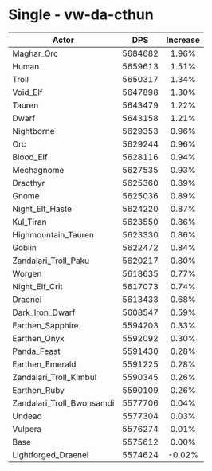 # Single - vw-da-cthun
| Actor | DPS | Increase |
|---|:---:|:---:|
|Maghar_Orc|5684682|1.96%|
|Human|5659613|1.51%|
|Troll|5650317|1.34%|
|Void_Elf|5647898|1.30%|
|Tauren|5643479|1.22%|
|Dwarf|5643158|1.21%|
|Nightborne|5629353|0.96%|
|Orc|5629244|0.96%|
|Blood_Elf|5628116|0.94%|
|Mechagnome|5627535|0.93%|
|Dracthyr|5625360|0.89%|
|Gnome|5625036|0.89%|
|Night_Elf_Haste|5624220|0.87%|
|Kul_Tiran|5623550|0.86%|
|Highmountain_Tauren|5623330|0.86%|
|Goblin|5622472|0.84%|
|Zandalari_Troll_Paku|5620217|0.80%|
|Worgen|5618635|0.77%|
|Night_Elf_Crit|5617073|0.74%|
|Draenei|5613433|0.68%|
|Dark_Iron_Dwarf|5608547|0.59%|
|Earthen_Sapphire|5594203|0.33%|
|Earthen_Onyx|5592092|0.30%|
|Panda_Feast|5591430|0.28%|
|Earthen_Emerald|5591225|0.28%|
|Zandalari_Troll_Kimbul|5590345|0.26%|
|Earthen_Ruby|5590109|0.26%|
|Zandalari_Troll_Bwonsamdi|5577706|0.04%|
|Undead|5577304|0.03%|
|Vulpera|5576274|0.01%|
|Base|5575612|0.00%|
|Lightforged_Draenei|5574624|-0.02%|
